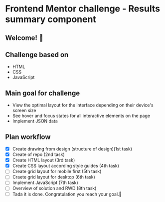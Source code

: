 # Frontend Mentor challenge - Results summary component

## Welcome! 👋

## Challenge based on

- HTML
- CSS
- JavaScript

## Main goal for challenge

- View the optimal layout for the interface depending on their device's screen size
- See hover and focus states for all interactive elements on the page
- Implement JSON data

## Plan workflow

- [x] Create drawing from design (structure of design)(1st task)
- [x] Create of repo (2nd task)
- [x] Create HTML layout (3rd task)
- [x] Create CSS layout according style guides (4th task)
- [ ] Create grid layout for mobile first (5th task)
- [ ] Craete grid layout for desktop (6th task)
- [ ] Implement JavaScript (7th task)
- [ ] Overview of solution and RWD (8th task)
- [ ] Tada it is done. Congratulation you reach your goal.🎉